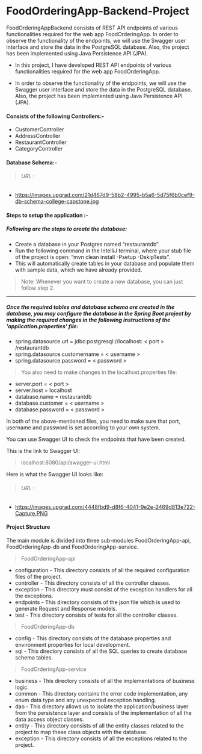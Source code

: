 # FoodOrderingApp-Backend-Project
FoodOrderingAppBackend consists of REST API endpoints of various functionalities required for the web app FoodOrderingApp. In order to observe the functionality of the endpoints, we will use the Swagger user interface and store the data in the PostgreSQL database. Also, the project has been implemented using Java Persistence API (JPA).
- In this project, I have developed REST API endpoints of various functionalities required for the web app FoodOrderingApp.

- In order to observe the functionality of the endpoints, we will use the Swagger user interface and store the data in the PostgreSQL database. Also, the project has been implemented using Java Persistence API (JPA).

#### Consists of the following Controllers:-
- CustomerController
- AddressController
- RestaurantController
- CategoryController

#### Database Schema:-

> ###### URL : 
- https://images.upgrad.com/21d467d9-58b2-4995-b5a6-5d75f6b0cef9-db-schema-college-capstone.jpg

#### Steps to setup the application :-

##### Following are the steps to create the database:
- Create a database in your Postgres named “restaurantdb”.
- Run the following command in the IntelliJ terminal, where your stub file of the project is open: “mvn clean install -Psetup -DskipTests”.
- This will automatically create tables in your database and populate them with sample data, which we have already provided.

> Note: Whenever you want to create a new database, you can just follow step 2.

---

##### Once the required tables and database schema are created in the database, you may configure the database in the Spring Boot project by making the required changes in the following instructions of the 'application.properties' file:

- spring.datasource.url = jdbc:postgresql://localhost: < port > /restaurantdb
- spring.datasource.customername = < username >
- spring.datasource.password = < password > 

> You also need to make changes in the localhost.properties file:
- server.port = < port >
- server.host = localhost
- database.name = restaurantdb
- database.customer = < username >
- database.password = < password >

In both of the above-mentioned files, you need to make sure that port, username and password is set according to your own system.

You can use Swagger UI to check the endpoints that have been created.

This is the link to Swagger UI:
> localhost:8080/api/swagger-ui.html

Here is what the Swagger UI looks like:
> ###### URL : 
- https://images.upgrad.com/4448fbd9-d8f6-4041-9e2e-2469d813e722-Capture.PNG

#### Project Structure
The main module is divided into three sub-modules FoodOrderingApp-api, FoodOrderingApp-db and FoodOrderingApp-service.

> FoodOrderingApp-api
- configuration - This directory consists of all the required configuration files of the project.
- controller - This directory consists of all the controller classes.
- exception - This directory must consist of the exception handlers for all the exceptions.
- endpoints - This directory consists of the json file which is used to generate Request and Response models.
- test - This directory consists of tests for all the controller classes.

> FoodOrderingApp-db
- config - This directory consists of the database properties and environment properties for local development.
- sql - This directory consists of all the SQL queries to create database schema tables.

> FoodOrderingApp-service
- business - This directory consists of all the implementations of business logic.
- common - This directory contains the error code implementation, any enum data type and any unexpected exception handling.
- dao - This directory allows us to isolate the application/business layer from the persistence layer and consists of the implementation of all the data access object classes.
- entity - This directory consists of all the entity classes related to the project to map these class objects with the database.
- exception - This directory consists of all the exceptions related to the project.

